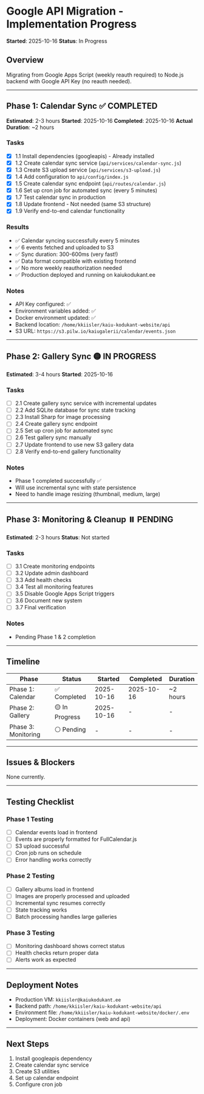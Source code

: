 # Google API Migration - Implementation Progress

**Started**: 2025-10-16
**Status**: In Progress

## Overview
Migrating from Google Apps Script (weekly reauth required) to Node.js backend with Google API Key (no reauth needed).

---

## Phase 1: Calendar Sync ✅ COMPLETED
**Estimated**: 2-3 hours
**Started**: 2025-10-16
**Completed**: 2025-10-16
**Actual Duration**: ~2 hours

### Tasks
- [x] 1.1 Install dependencies (googleapis) - Already installed
- [x] 1.2 Create calendar sync service (`api/services/calendar-sync.js`)
- [x] 1.3 Create S3 upload service (`api/services/s3-upload.js`)
- [x] 1.4 Add configuration to `api/config/index.js`
- [x] 1.5 Create calendar sync endpoint (`api/routes/calendar.js`)
- [x] 1.6 Set up cron job for automated sync (every 5 minutes)
- [x] 1.7 Test calendar sync in production
- [x] 1.8 Update frontend - Not needed (same S3 structure)
- [x] 1.9 Verify end-to-end calendar functionality

### Results
- ✅ Calendar syncing successfully every 5 minutes
- ✅ 6 events fetched and uploaded to S3
- ✅ Sync duration: 300-600ms (very fast!)
- ✅ Data format compatible with existing frontend
- ✅ No more weekly reauthorization needed
- ✅ Production deployed and running on kaiukodukant.ee

### Notes
- API Key configured: ✅
- Environment variables added: ✅
- Docker environment updated: ✅
- Backend location: `/home/kkiisler/kaiu-kodukant-website/api`
- S3 URL: `https://s3.pilw.io/kaiugalerii/calendar/events.json`

---

## Phase 2: Gallery Sync 🟡 IN PROGRESS
**Estimated**: 3-4 hours
**Started**: 2025-10-16

### Tasks
- [ ] 2.1 Create gallery sync service with incremental updates
- [ ] 2.2 Add SQLite database for sync state tracking
- [ ] 2.3 Install Sharp for image processing
- [ ] 2.4 Create gallery sync endpoint
- [ ] 2.5 Set up cron job for automated sync
- [ ] 2.6 Test gallery sync manually
- [ ] 2.7 Update frontend to use new S3 gallery data
- [ ] 2.8 Verify end-to-end gallery functionality

### Notes
- Phase 1 completed successfully ✅
- Will use incremental sync with state persistence
- Need to handle image resizing (thumbnail, medium, large)

---

## Phase 3: Monitoring & Cleanup ⏸️ PENDING
**Estimated**: 2-3 hours
**Status**: Not started

### Tasks
- [ ] 3.1 Create monitoring endpoints
- [ ] 3.2 Update admin dashboard
- [ ] 3.3 Add health checks
- [ ] 3.4 Test all monitoring features
- [ ] 3.5 Disable Google Apps Script triggers
- [ ] 3.6 Document new system
- [ ] 3.7 Final verification

### Notes
- Pending Phase 1 & 2 completion

---

## Timeline

| Phase | Status | Started | Completed | Duration |
|-------|--------|---------|-----------|----------|
| Phase 1: Calendar | ✅ Completed | 2025-10-16 | 2025-10-16 | ~2 hours |
| Phase 2: Gallery | 🟡 In Progress | 2025-10-16 | - | - |
| Phase 3: Monitoring | ⚪ Pending | - | - | - |

---

## Issues & Blockers

None currently.

---

## Testing Checklist

### Phase 1 Testing
- [ ] Calendar events load in frontend
- [ ] Events are properly formatted for FullCalendar.js
- [ ] S3 upload successful
- [ ] Cron job runs on schedule
- [ ] Error handling works correctly

### Phase 2 Testing
- [ ] Gallery albums load in frontend
- [ ] Images are properly processed and uploaded
- [ ] Incremental sync resumes correctly
- [ ] State tracking works
- [ ] Batch processing handles large galleries

### Phase 3 Testing
- [ ] Monitoring dashboard shows correct status
- [ ] Health checks return proper data
- [ ] Alerts work as expected

---

## Deployment Notes

- Production VM: `kkiisler@kaiukodukant.ee`
- Backend path: `/home/kkiisler/kaiu-kodukant-website/api`
- Environment file: `/home/kkiisler/kaiu-kodukant-website/docker/.env`
- Deployment: Docker containers (web and api)

---

## Next Steps

1. Install googleapis dependency
2. Create calendar sync service
3. Create S3 utilities
4. Set up calendar endpoint
5. Configure cron job

